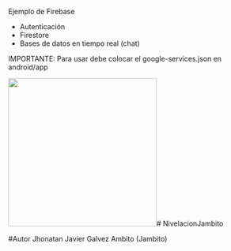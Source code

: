 Ejemplo de Firebase

- Autenticación
- Firestore
- Bases de datos en tiempo real (chat)

IMPORTANTE:
Para usar debe colocar el google-services.json en android/app

<img src="firebase.gif" width="300" /># NivelacionJambito

#Autor Jhonatan Javier Galvez Ambito (Jambito)

